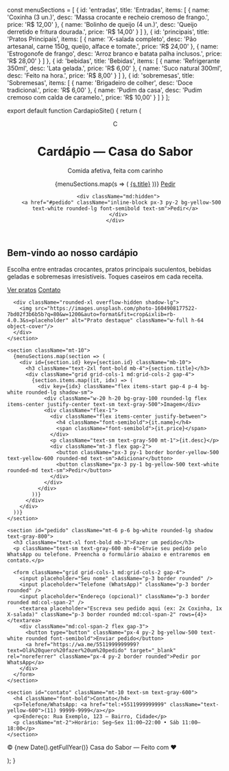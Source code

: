 const menuSections = [ { id: 'entradas', title: 'Entradas', items: [ { name: 'Coxinha (3 un.)', desc: 'Massa crocante e recheio cremoso de frango.', price: 'R$ 12,00' }, { name: 'Bolinho de queijo (4 un.)', desc: 'Queijo derretido e fritura dourada.', price: 'R$ 14,00' } ] }, { id: 'principais', title: 'Pratos Principais', items: [ { name: 'X-salada completo', desc: 'Pão artesanal, carne 150g, queijo, alface e tomate.', price: 'R$ 24,00' }, { name: 'Estrogonofe de frango', desc: 'Arroz branco e batata palha inclusos.', price: 'R$ 28,00' } ] }, { id: 'bebidas', title: 'Bebidas', items: [ { name: 'Refrigerante 350ml', desc: 'Lata gelada.', price: 'R$ 6,00' }, { name: 'Suco natural 300ml', desc: 'Feito na hora.', price: 'R$ 8,00' } ] }, { id: 'sobremesas', title: 'Sobremesas', items: [ { name: 'Brigadeiro de colher', desc: 'Doce tradicional.', price: 'R$ 6,00' }, { name: 'Pudim da casa', desc: 'Pudim cremoso com calda de caramelo.', price: 'R$ 10,00' } ] } ];

export default function CardapioSite() { return ( <div className="min-h-screen bg-gray-50 text-gray-900"> <header className="bg-white shadow"> <div className="max-w-5xl mx-auto px-6 py-6 flex items-center justify-between"> <div className="flex items-center gap-4"> <div className="w-12 h-12 bg-yellow-400 rounded-full flex items-center justify-center font-bold text-white">C</div> <div> <h1 className="text-2xl font-extrabold">Cardápio — Casa do Sabor</h1> <p className="text-sm text-gray-500">Comida afetiva, feita com carinho</p> </div> </div>

<nav className="hidden md:flex gap-4 items-center">
        {menuSections.map(s => (
          <a key={s.id} href={`#${s.id}`} className="text-sm hover:text-yellow-600">{s.title}</a>
        ))}
        <a href="#pedido" className="ml-4 inline-block px-4 py-2 bg-yellow-500 text-white rounded-lg font-semibold">Pedir</a>
      </nav>

      <div className="md:hidden">
        <a href="#pedido" className="inline-block px-3 py-2 bg-yellow-500 text-white rounded-lg font-semibold text-sm">Pedir</a>
      </div>
    </div>
  </header>

  <main className="max-w-5xl mx-auto px-6 py-10">
    <section className="grid grid-cols-1 md:grid-cols-2 gap-6 items-center">
      <div>
        <h2 className="text-3xl font-extrabold mb-3">Bem-vindo ao nosso cardápio</h2>
        <p className="text-gray-600 mb-4">Escolha entre entradas crocantes, pratos principais suculentos, bebidas geladas e sobremesas irresistíveis. Toques caseiros em cada receita.</p>
        <div className="flex gap-3">
          <a href="#principais" className="px-4 py-2 bg-yellow-500 text-white rounded-lg font-medium">Ver pratos</a>
          <a href="#contato" className="px-4 py-2 border border-gray-200 rounded-lg">Contato</a>
        </div>
      </div>

      <div className="rounded-xl overflow-hidden shadow-lg">
        <img src="https://images.unsplash.com/photo-1604908177522-7bd02f3b6b5b?q=80&w=1200&auto=format&fit=crop&ixlib=rb-4.0.3&s=placeholder" alt="Prato destaque" className="w-full h-64 object-cover"/>
      </div>
    </section>

    <section className="mt-10">
      {menuSections.map(section => (
        <div id={section.id} key={section.id} className="mb-10">
          <h3 className="text-2xl font-bold mb-4">{section.title}</h3>
          <div className="grid grid-cols-1 md:grid-cols-2 gap-4">
            {section.items.map((it, idx) => (
              <div key={idx} className="flex items-start gap-4 p-4 bg-white rounded-lg shadow-sm">
                <div className="w-20 h-20 bg-gray-100 rounded-lg flex items-center justify-center text-sm text-gray-500">Imagem</div>
                <div className="flex-1">
                  <div className="flex items-center justify-between">
                    <h4 className="font-semibold">{it.name}</h4>
                    <span className="font-semibold">{it.price}</span>
                  </div>
                  <p className="text-sm text-gray-500 mt-1">{it.desc}</p>
                  <div className="mt-3 flex gap-2">
                    <button className="px-3 py-1 border border-yellow-500 text-yellow-600 rounded-md text-sm">Adicionar</button>
                    <button className="px-3 py-1 bg-yellow-500 text-white rounded-md text-sm">Pedir</button>
                  </div>
                </div>
              </div>
            ))}
          </div>
        </div>
      ))}
    </section>

    <section id="pedido" className="mt-6 p-6 bg-white rounded-lg shadow text-gray-800">
      <h3 className="text-xl font-bold mb-3">Fazer um pedido</h3>
      <p className="text-sm text-gray-600 mb-4">Envie seu pedido pelo WhatsApp ou telefone. Preencha o formulário abaixo e entraremos em contato.</p>

      <form className="grid grid-cols-1 md:grid-cols-2 gap-4">
        <input placeholder="Seu nome" className="p-3 border rounded" />
        <input placeholder="Telefone (WhatsApp)" className="p-3 border rounded" />
        <input placeholder="Endereço (opcional)" className="p-3 border rounded md:col-span-2" />
        <textarea placeholder="Escreva seu pedido aqui (ex: 2x Coxinha, 1x X-salada)" className="p-3 border rounded md:col-span-2" rows={4}></textarea>
        <div className="md:col-span-2 flex gap-3">
          <button type="button" className="px-4 py-2 bg-yellow-500 text-white rounded font-semibold">Enviar pedido</button>
          <a href="https://wa.me/5511999999999?text=Olá%20quero%20fazer%20um%20pedido" target="_blank" rel="noreferrer" className="px-4 py-2 border rounded">Pedir por WhatsApp</a>
        </div>
      </form>
    </section>

    <section id="contato" className="mt-10 text-sm text-gray-600">
      <h4 className="font-bold">Contato</h4>
      <p>Telefone/WhatsApp: <a href="tel:+5511999999999" className="text-yellow-600">(11) 99999-9999</a></p>
      <p>Endereço: Rua Exemplo, 123 — Bairro, Cidade</p>
      <p className="mt-2">Horário: Seg–Sex 11:00–22:00 • Sáb 11:00–18:00</p>
    </section>
  </main>

  <footer className="mt-12 bg-white border-t">
    <div className="max-w-5xl mx-auto px-6 py-6 text-center text-sm text-gray-500">© {new Date().getFullYear()} Casa do Sabor — Feito com ♥</div>
  </footer>
</div>

); }

